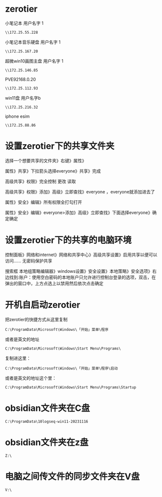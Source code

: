 # zerotier

小笔记本 用户名字 1
```
\\172.25.55.228
```
小笔记本音乐硬盘 用户名字 1
```
\\172.25.167.20
```
超微win10画图主盘  用户名字 1

```
\\172.25.146.85
```

PVE92168.0.20
```
\\172.25.112.93
```



win11盘  用户名字b
```
\\172.25.216.32
```
iphone esim
```
\\172.25.88.86
```

# 设置zerotier下的共享文件夹
选择一个想要共享的文件夹》右键》属性》

属性》共享》下拉箭头选择everyone》共享》完成

高级共享》权限》完全控制 更改 读取

高级共享》权限》添加》高级》立即查找》everyone ，everyone就添加进去了

属性》安全》编辑》所有权限全打勾打开

属性》安全》编辑》everyone>添加》高级》立即查找》下面选择everyone》确定确定

# 设置zerotier下的共享的电脑环境

控制面板》网络和internet》网络和共享中心》高级共享设置》启用共享以便可以访问......   无密码保护共享

搜索框 本地组策略编辑器》windows设置》安全设置》本地策略》安全选项》右边找到:账户：使用空白密码的本地账户只允许进行控制台登录的选项，双击，在弹出的窗口中，上方点选上以禁用然后依次点击确定


# 开机自启动zerotier

把zerotier的快捷方式从这里复制
```
C:\ProgramData\Microsoft\Windows\「开始」菜单\程序
```

或者是英文的地址
```
C:\ProgramData\Microsoft\Windows\Start Menu\Programs\
```


复制进这里：
```
C:\ProgramData\Microsoft\Windows\「开始」菜单\程序\启动
```
或者是英文的地址这个里：
```
C:\ProgramData\Microsoft\Windows\Start Menu\Programs\Startup
```

# obsidian文件夹在C盘
```
C:\ProgramData\10logseq-win11-20231116
```

# obsidian文件夹在z盘
```
Z:\
```
# 电脑之间传文件的同步文件夹在V盘
```
V:\
```


